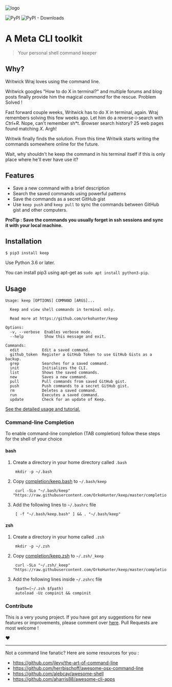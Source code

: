 ![logo](https://raw.githubusercontent.com/OrkoHunter/keep/master/data/logo.png)

![PyPI](https://img.shields.io/pypi/v/keep) ![PyPI - Downloads](https://img.shields.io/pypi/dm/keep)

# A Meta CLI toolkit

> Your personal shell command keeper

## Why?

Writwick Wraj loves using the command line.

Writwick googles \"How to do X in terminal?\" and multiple forums and
blog posts finally provide him the magical _command_ for the rescue.
Problem Solved !

Fast forward couple weeks, Writwick has to do X in terminal, again. Wraj
remembers solving this few weeks ago. Let him do a reverse-i-search with
_Ctrl+R_. Nope, can\'t remember sh\*t. Browser search history? 25 web
pages found matching _X_. Argh!

Writwik finally finds the solution. From this time Writwik starts
writing the commands somewhere online for the future.

Wait, why shouldn\'t he keep the command in his terminal itself if this
is only place where he\'ll ever have use it?

## Features

- Save a new command with a brief description
- Search the saved commands using powerful patterns
- Save the commands as a secret GitHub gist
- Use `keep push` and `keep pull` to sync the commands between GitHub
  gist and other computers.

**ProTip : Save the commands you usually forget in ssh sessions and sync
it with your local machine.**

## Installation

    $ pip3 install keep

Use Python 3.6 or later.

You can install pip3 using apt-get as `sudo apt install python3-pip`.

## Usage

    Usage: keep [OPTIONS] COMMAND [ARGS]...

      Keep and view shell commands in terminal only.

      Read more at https://github.com/orkohunter/keep

    Options:
      -v, --verbose  Enables verbose mode.
      --help         Show this message and exit.

    Commands:
      edit          Edit a saved command.
      github_token  Register a GitHub Token to use GitHub Gists as a backup.
      grep          Searches for a saved command.
      init          Initializes the CLI.
      list          Shows the saved commands.
      new           Saves a new command.
      pull          Pull commands from saved GitHub gist.
      push          Push commands to a secret GitHub gist.
      rm            Deletes a saved command.
      run           Executes a saved command.
      update        Check for an update of Keep.

[See the detailed usage and
tutorial.](https://github.com/OrkoHunter/keep/blob/master/tutorial.md)

### Command-line Completion

To enable command-line completion (TAB completion) follow these steps for the shell of your choice

#### bash

1. Create a directory in your home directory called `.bash`

        mkdir -p ~/.bash

2. Copy [completion/keep.bash](https://github.com/OrkoHunter/keep/blob/master/completions/keep.bash) to `~/.bash/keep`

        curl -SLo "~/.bash/keep" "https://raw.githubusercontent.com/OrkoHunter/keep/master/completions/keep.bash"

3. Add the following lines to `~/.bashrc` file

        [ -f "~/.bash/keep.bash" ] && . "~/.bash/keep"

#### zsh

1. Create a directory in your home called `.zsh`

        mkdir -p ~/.zsh

2. Copy [completion/keep.zsh](https://github.com/OrkoHunter/keep/blob/master/completions/keep.zsh) to `~/.zsh/_keep`

        curl -SLo "~/.zsh/_keep" "https://raw.githubusercontent.com/OrkoHunter/keep/master/completions/keep.zsh"

3. Add the following lines inside `~/.zshrc` file

        fpath=(~/.zsh $fpath)
        autoload -Uz compinit && compinit

### Contribute

This is a very young project. If you have got any suggestions for new
features or improvements, please comment over
[here](https://github.com/OrkoHunter/keep/issues/11). Pull Requests are
most welcome !

❤

---

Not a command line fanatic? Here are some resources for you :

- <https://github.com/jlevy/the-art-of-command-line>
- <https://github.com/herrbischoff/awesome-osx-command-line>
- <https://github.com/alebcay/awesome-shell>
- <https://github.com/aharris88/awesome-cli-apps>
